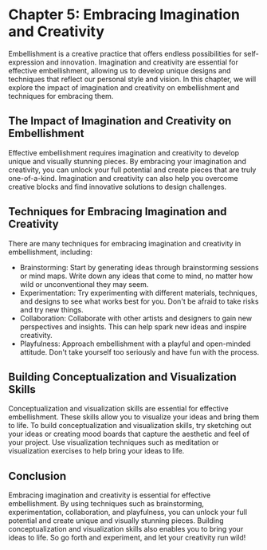 Chapter 5: Embracing Imagination and Creativity
===============================================

Embellishment is a creative practice that offers endless possibilities for self-expression and innovation. Imagination and creativity are essential for effective embellishment, allowing us to develop unique designs and techniques that reflect our personal style and vision. In this chapter, we will explore the impact of imagination and creativity on embellishment and techniques for embracing them.

The Impact of Imagination and Creativity on Embellishment
---------------------------------------------------------

Effective embellishment requires imagination and creativity to develop unique and visually stunning pieces. By embracing your imagination and creativity, you can unlock your full potential and create pieces that are truly one-of-a-kind. Imagination and creativity can also help you overcome creative blocks and find innovative solutions to design challenges.

Techniques for Embracing Imagination and Creativity
---------------------------------------------------

There are many techniques for embracing imagination and creativity in embellishment, including:

* Brainstorming: Start by generating ideas through brainstorming sessions or mind maps. Write down any ideas that come to mind, no matter how wild or unconventional they may seem.
* Experimentation: Try experimenting with different materials, techniques, and designs to see what works best for you. Don't be afraid to take risks and try new things.
* Collaboration: Collaborate with other artists and designers to gain new perspectives and insights. This can help spark new ideas and inspire creativity.
* Playfulness: Approach embellishment with a playful and open-minded attitude. Don't take yourself too seriously and have fun with the process.

Building Conceptualization and Visualization Skills
---------------------------------------------------

Conceptualization and visualization skills are essential for effective embellishment. These skills allow you to visualize your ideas and bring them to life. To build conceptualization and visualization skills, try sketching out your ideas or creating mood boards that capture the aesthetic and feel of your project. Use visualization techniques such as meditation or visualization exercises to help bring your ideas to life.

Conclusion
----------

Embracing imagination and creativity is essential for effective embellishment. By using techniques such as brainstorming, experimentation, collaboration, and playfulness, you can unlock your full potential and create unique and visually stunning pieces. Building conceptualization and visualization skills also enables you to bring your ideas to life. So go forth and experiment, and let your creativity run wild!
